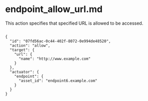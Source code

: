 
# endpoint_allow_url.md

This action specifies that specified URL is allowed to be accessed.

```

{
  "id": "07fd56ac-0c44-402f-8072-0e994de48520",
  "action": "allow",
  "target": {
    "url": {
      "name": "http://www.example.com"
    }
  },
  "actuator": {
    "endpoint": {
      "asset_id": "endpoint6.example.com"
    }
  }
}
```
